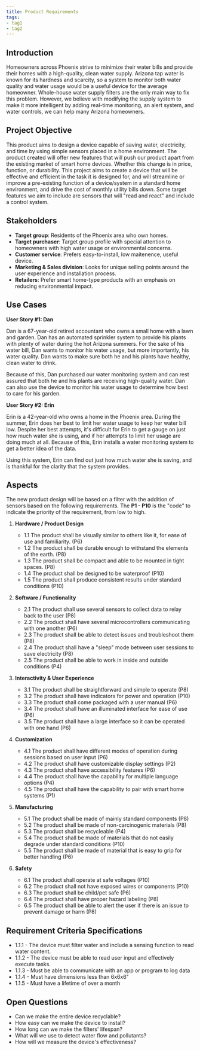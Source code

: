 ```yaml
---
title: Product Requirements
tags:
- tag1
- tag2
---
```


## Introduction
Homeowners across Phoenix strive to minimize their water bills and provide their homes with a high-quality, clean water supply. Arizona tap water is known for its hardness and scarcity, so a system to monitor both water quality and water usage would be a useful device for the average homeowner. Whole-house water supply filters are the only main way to fix this problem. However, we believe with modifying the supply system to make it more intelligent by adding real-time monitoring, an alert system, and water controls, we can help many Arizona homeowners.

## Project Objective

This product aims to design a device capable of saving water, electricity, and time by using simple sensors placed in a home environment. The product created will offer new features that will push our product apart from the existing market of smart home devices. Whether this change is in price, function, or durability. This project aims to create a device that will be effective and efficient in the task it is designed for, and will streamline or improve a pre-existing function of a device/system in a standard home environment, and drive the cost of monthly utility bills down. Some target features we aim to include are sensors that will "read and react" and include a control system.

## Stakeholders

- **Target group**: Residents of the Phoenix area who own homes.
- **Target purchaser**: Target group profile with special attention to homeowners with high water usage or environmental concerns.
- **Customer service**: Prefers easy-to-install, low maitenence, useful device.
- **Marketing & Sales division**: Looks for unique selling points around the user experience and installation process.
- **Retailers**: Prefer smart home-type products with an emphasis on reducing environmental impact.


## Use Cases

**User Story #1: Dan**

Dan is a 67-year-old retired accountant who owns a small home with a lawn and garden. Dan has an automated sprinkler system to provide his plants with plenty of water during the hot Arizona summers. For the sake of his water bill, Dan wants to monitor his water usage, but more importantly, his water quality. Dan wants to make sure both he and his plants have healthy, clean water to drink.

Because of this, Dan purchased our water monitoring system and can rest assured that both he and his plants are receiving high-quality water. Dan can also use the device to monitor his water usage to determine how best to care for his garden.

**User Story #2: Erin**

Erin is a 42-year-old who owns a home in the Phoenix area. During the summer, Erin does her best to limit her water usage to keep her water bill low. Despite her best attempts, it's difficult for Erin to get a gauge on just how much water she is using, and if her attempts to limit her usage are doing much at all. Because of this, Erin installs a water monitoring system to get a better idea of the data.

Using this system, Erin can find out just how much water she is saving, and is thankful for the clarity that the system provides. 

## Aspects

The new product design will be based on a filter with the addition of sensors based on the following requirements. The **P1 - P10** is the "code" to indicate the priority of the requirement, from low to high.

1. **Hardware / Product Design**
     * 1.1 The product shall be visually similar to others like it, for ease of use and familiarity. (P6)
     * 1.2 The product shall be durable enough to withstand the elements of the earth. (P8)
     * 1.3 The product shall be compact and able to be mounted in tight spaces. (P8)
     * 1.4 The product shall be designed to be waterproof (P10)
     * 1.5 The product shall produce consistent results under standard conditions (P10)
  
2. **Software / Functionality**
      * 2.1 The product shall use several sensors to collect data to relay back to the user (P8)
      * 2.2 The product shall have several microcontrollers communicating with one another (P6)
      * 2.3 The product shall be able to detect issues and troubleshoot them (P8)
      * 2.4 The product shall have a "sleep" mode between user sessions to save electricity (P8)
      * 2.5 The product shall be able to work in inside and outside conditions (P4) 
  
3. **Interactivity & User Experience**
      * 3.1 The product shall be straightforward and simple to operate (P8)
      * 3.2 The product shall have indicators for power and operation (P10)
      * 3.3 The product shall come packaged with a user manual (P6)
      * 3.4 The product shall have an illuminated interface for ease of use (P6)
      * 3.5 The product shall have a large interface so it can be operated with one hand (P6)
    
5. **Customization**
      * 4.1 The product shall have different modes of operation during sessions based on user input (P6)
      * 4.2 The product shall have customizable display settings (P2)
      * 4.3 The product shall have accessibility features (P6)
      * 4.4 The product shall have the capability for multiple language options (P4)
      * 4.5 The product shall have the capability to pair with smart home systems (P1)

6. **Manufacturing**
      * 5.1 The product shall be made of mainly standard components (P8)
      * 5.2 The product shall be made of non-carcinogenic materials (P8)
      * 5.3 The product shall be recycleable (P4)
      * 5.4 The product shall be made of materials that do not easily degrade under standard conditions (P10)
      * 5.5 The product shall be made of material that is easy to grip for better handling (P6)

7. **Safety**
      * 6.1 The product shall operate at safe voltages (P10)
      * 6.2 The product shall not have exposed wires or components (P10)
      * 6.3 The product shall be child/pet safe (P6)
      * 6.4 The product shall have proper hazard labeling (P8)
      * 6.5 The product shall be able to alert the user if there is an issue to prevent damage or harm (P8)
  
## Requirement Criteria Specifications

* 1.1.1 - The device must filter water and include a sensing function to read water content.
* 1.1.2 - The device must be able to read user input and effectively execute tasks.
* 1.1.3 - Must be able to communicate with an app or program to log data
* 1.1.4 - Must have dimensions less than 6x6x6"
* 1.1.5 - Must have a lifetime of over a month

## Open Questions

* Can we make the entire device recyclable?
* How easy can we make the device to install?
* How long can we make the filters' lifespan?
* What will we use to detect water flow and pollutants?
* How will we measure the device's effectiveness?
